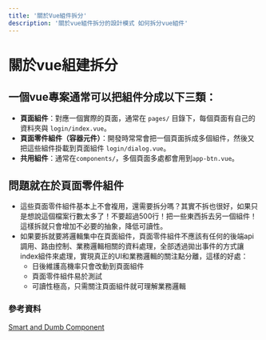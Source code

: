 ```yaml
---
title: '關於Vue組件拆分'
description: '關於vue組件拆分的設計模式 如何拆分vue組件'
---
```

# 關於vue組建拆分
## 一個vue專案通常可以把組件分成以下三類：
- **頁面組件**：對應一個實際的頁面，通常在 `pages/` 目錄下，每個頁面有自己的資料夾與 `login/index.vue`。
- **頁面零件組件（容器元件）**：開發時常常會把一個頁面拆成多個組件，然後又把這些組件掛載到頁面組件 `login/dialog.vue`。
- **共用組件**：通常在`components/`，多個頁面多處都會用到`app-btn.vue`。
## 問題就在於**頁面零件組件**
- 這些頁面零件組件基本上不會複用，還需要拆分嗎？其實不拆也很好，如果只是想說這個檔案行數太多了！不要超過500行！把一些東西拆去另一個組件！這樣拆就只會增加不必要的抽象，降低可讀性。
- 如果要拆就要將邏輯集中在頁面組件，頁面零件組件不應該有任何的後端api調用、路由控制、業務邏輯相關的資料處理，全部透過拋出事件的方式讓index組件來處理，實現真正的UI和業務邏輯的關注點分離，這樣的好處：
  - 日後維護高機率只會改動到頁面組件
  - 頁面零件組件易於測試
  - 可讀性極高，只需關注頁面組件就可理解業務邏輯


### 參考資料
[Smart and Dumb Component](https://dev.to/chris_bertrand/coding-concepts-smart-vs-dumb-components-112g)
